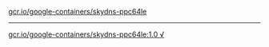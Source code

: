 [gcr.io/google-containers/skydns-ppc64le](https://hub.docker.com/r/anjia0532/skydns-ppc64le/tags/) 

----
[gcr.io/google-containers/skydns-ppc64le:1.0 √](https://hub.docker.com/r/anjia0532/skydns-ppc64le/tags/)

